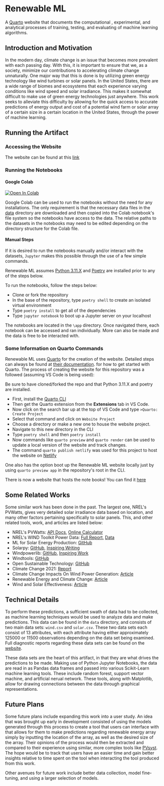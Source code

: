 # Renewable ML

A [Quarto](https://quarto.org/) website that documents the computational ,
experimental, and analytical processes of training, testing, and evaluating
of machine learning algorithms.

## Introduction and Motivation

In the modern day, climate change is an issue that becomes more prevalent
with each passing day. With this, it is important to ensure that we, as
a society, minimize our contributions to accelerating climate change
unnaturally. One major way that this is done is by utilizing green
energy technology like wind turbines or solar panels. In the United States,
there are a wide range of biomes and ecosystems that each experience
varying conditions like wind speed and solar irradiance. This makes it
somewhat difficult to make use of green energy technologies just anywhere.
This work seeks to alleviate this difficulty by allowing for the quick access
to accurate predictions of energy output and cost of a potential wind farm or
solar array of a certain size in a certain location in the United States,
through the power of machine learning.

## Running the Artifact

### Accessing the Website

The website can be found at this [link](https://aidanneeson610artifact.netlify.app/)

### Running the Notebooks

#### Google Colab

[![Open In Colab](https://colab.research.google.com/assets/colab-badge.svg)](http://colab.research.google.com/github/ReadyResearchers-2023-24/aidanneeson-renewable-ml/blob/master)

Google Colab can be used to run the notebooks without the need for any
installations. The only requirement is that the necessary data files in the
[data](./data/) directory are downloaded and then copied into the Colab
notebook's file system so the notebooks have access to the data. The relative
paths to the datasets in the notebooks may need to be edited depending on the
directory structure for the Colab file.

#### Manual Steps

If it is desired to run the notebooks manually and/or interact with the
datasets, `Jupyter` makes this possible through the use of a few simple
commands.

Renewable ML assumes [Python 3.11.X](https://www.python.org/downloads/)
and [Poetry](https://python-poetry.org/docs/) are installed prior to
any of the steps below.

To run the notebooks, follow the steps below:

- Clone or fork the repository
- In the base of the repository, type `poetry shell` to create an isolated
    virtual environment
- Type `poetry install` to get all of the dependencies
- Type `jupyter notebook` to boot up a Jupyter server on your localhost

The notebooks are located in the `\app` directory. Once navigated there,
each notebook can be accessed and ran individually. More can also be made
and the data is free to be interacted with.

### Some Information on Quarto Commands

Renewable ML uses [Quarto](https://quarto.org/) for the creation of the
website. Detailed steps can always be found at [their documentation](https://quarto.org/docs/get-started/).
for how to get started with Quarto. The process of creating
the website for this repository was a followed (assuming VS Code is being used):

Be sure to have cloned/forked the repo and that Python 3.11.X and poetry are installed.

- First, install the [Quarto CLI](https://quarto.org/docs/get-started/)
- Then get the Quarto extension from the **Extensions** tab in VS Code.
- Now click on the search bar up at the top of VS Code and type
    `>Quarto: Create Project`
- Select that command and click on `Website Project`
- Choose a directory or make a new one to house the website project.
- Navigate to this new directory in the CLI
- Type `poetry shell` and then `poetry install`
- Now commands like `quarto preview` and `quarto render` can be used
    to update a local version of the website and track changes.
- The command `quarto publish netlify` was used for this project to host the website
    on [Netlify](https://www.netlify.com/)

One also has the option boot up the Renewable ML website locally just by using
`quarto preview app` in the repository's root in the CLI.

There is now a website that hosts the note books!
You can find it [here](https://aidanneeson610artifact.netlify.app/)

## Some Related Works

Some similar work has been done in the past. The largest one, NREL's PVWatts,
gives very detailed solar irradiance data based on location, and many other
factors pertaining specifically to solar panels. This, and other related tools,
work, and articles are listed below:

- NREL's PVWatts: [API Docs](https://developer.nrel.gov/docs/solar/pvwatts/v8/),
    [Online Calculator](https://pvwatts.nrel.gov/)
- NREL's WIND Toolkit Power Data: [Full Report](https://www.nrel.gov/docs/fy16osti/66189.pdf),
    [Data](https://data.nrel.gov/submissions/54)
- ML for Solar Energy Production: [GitHub](https://github.com/ColasGael/Machine-Learning-for-Solar-Energy-Prediction)
- Solarpy: [GitHub](https://github.com/aqreed/solarpy), [Inspiring Writing](https://www.eng.uc.edu/~beaucag/Classes/SolarPowerForAfrica/Solar%20Engineering%20of%20Thermal%20Processes,%20Photovoltaics%20and%20Wind.pdf)
- Windpowerlib: [GitHub](https://github.com/wind-python/windpowerlib),
    [Inspiring Work](https://github.com/oemof/feedinlib)
- Windtools: [GitHub](https://github.com/FZJ-IEK3-VSA/windtools)
- Open Sustainable Technology: [GitHub](https://github.com/protontypes/open-sustainable-technology)
- Climate Change 2021: [Report](https://www.ipcc.ch/report/ar6/wg1/downloads/report/IPCC_AR6_WGI_FrontMatter.pdf)
- Climate Change Impacts On Wind Power Generation: [Article](https://www.nature.com/articles/s43017-020-0101-7)
- Renewable Energy and Climate Change: [Article](https://www.sciencedirect.com/science/article/pii/S1364032122000405)
- Wind and Solar Effectiveness: [Article](https://www.sciencedirect.com/science/article/pii/S1342937X23000369)

## Technical Details

To perform these predictions, a sufficient swath of data had to be collected,
as machine learning techniques would be used to analyze data and make
predictions. This data can be found in the `data` directory, and consists
of two main data sets: `wind.csv` and `solar.csv`. These two data sets
each consist of 13 attributes, with each attribute having either approximately
125000 or 11500 observations depending on the data set being examined. Full
diagnostic reports regarding these data sets can be found on the
[website](https://aidanneeson610artifact.netlify.app/data.html).

These data sets are the heart of this artifact, in that they are what drives
the predictions to be made. Making use of Python Jupyter Notebooks, the data
are read in as Pandas data frames and passed into various Scikit-Learn
machine learning tools. These include random forest, support vector machine,
and artificial nerual network. These tools, along with Matplotlib,
allow for drawing connections between the data through graphical
representations.

## Future Plans

Some future plans include expanding this work into a user study.
An idea that was brought up early in development consisted of using the
models generated through this process to create a tool that users can
interface with that allows for them to make predictions regarding
renewable energy array simply by inputting the location of the array,
as well as the desired size of the array. Their opinions of the process
would then be extracted and compared to their experience using similar,
more complex tools like [PVsyst](https://www.pvsyst.com/). The hope would
be to track that users have an easier time and gain better insights
relative to time spent on the tool when interacting the tool produced
from this work.

Other avenues for future work include better data collection, model
fine-tuning, and using a larger selection of models.
